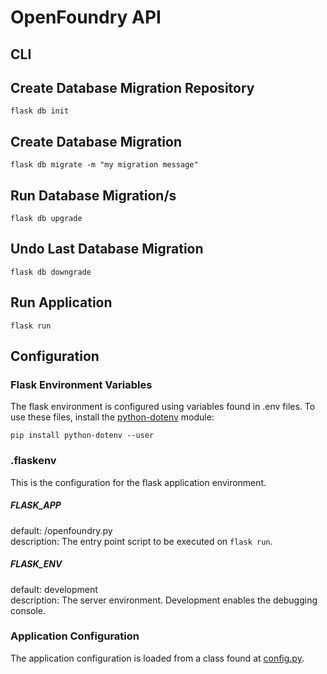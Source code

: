 # OpenFoundry API

## CLI

## Create Database Migration Repository
```
flask db init
```

## Create Database Migration
```
flask db migrate -m "my migration message"
```

## Run Database Migration/s
```
flask db upgrade
```

## Undo Last Database Migration
```
flask db downgrade
```

## Run Application
```
flask run
```

## Configuration

### Flask Environment Variables
The flask environment is configured using variables found in .env files. To use these files, install the [python-dotenv](https://github.com/theskumar/python-dotenv) module:
```
pip install python-dotenv --user
```

### .flaskenv
This is the configuration for the flask application environment.

##### FLASK_APP
default: /openfoundry.py  
description: The entry point script to be executed on ```flask run```.

##### FLASK_ENV
default: development  
description: The server environment. Development enables the debugging console.

### Application Configuration
The application configuration is loaded from a class found at [config.py](https://github.com/biobricks/openfoundry-api/blob/master/config.py).
